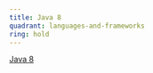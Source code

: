 ```yaml
---
title: Java 8
quadrant: languages-and-frameworks
ring: hold
---
```


[Java 8](https://www.java.com/)
